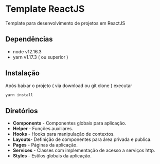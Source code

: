 # Template ReactJS
 
Template para desenvolvimento de projetos em ReactJS

## Dependências
 
 - node v12.16.3
 - yarn v1.17.3 ( ou superior )

  
## Instalação
 
Após baixar o projeto ( via download ou git clone )  executar 
  
```bash
yarn install
```

## Diretórios

 - **Components** - Componentes globais para aplicação.
 - **Helper** - Funções auxiliares.
 - **Hooks** - Hooks para manipulação de contextos.
 - **Layouts**- Definição de componentes para área privada e publica.
 - **Pages** - Páginas da aplicação.
 - **Services** - Classes com implementação de acesso a serviços http.
 - **Styles** - Estilos globais da aplicação.
